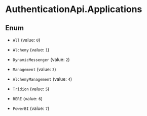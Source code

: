 # AuthenticationApi.Applications

## Enum


* `All` (value: `0`)

* `Alchemy` (value: `1`)

* `DynamicMessenger` (value: `2`)

* `Management` (value: `3`)

* `AlchemyManagement` (value: `4`)

* `Tridion` (value: `5`)

* `RERE` (value: `6`)

* `PowerBI` (value: `7`)


